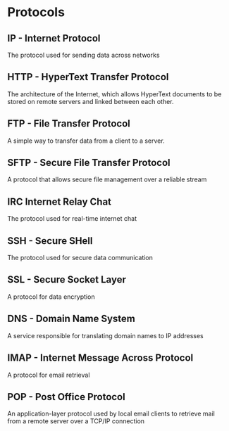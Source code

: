 # Protocols

## IP - Internet Protocol
The protocol used for sending data across networks

## HTTP - HyperText Transfer Protocol
The architecture of the Internet, which allows HyperText documents to be stored on remote servers and linked between each other.

## FTP - File Transfer Protocol
A simple way to transfer data from a client to a server.

## SFTP - Secure File Transfer Protocol
A protocol that allows secure file management over a reliable stream

## IRC Internet Relay Chat
The protocol used for real-time internet chat

## SSH - Secure SHell
The protocol used for secure data communication 

## SSL - Secure Socket Layer
A protocol for data encryption

## DNS - Domain Name System
A service responsible for translating domain names to IP addresses

## IMAP - Internet Message Across Protocol
A protocol for email retrieval

## POP - Post Office Protocol
An application-layer protocol used by local email clients to retrieve mail from a remote server over a TCP/IP connection